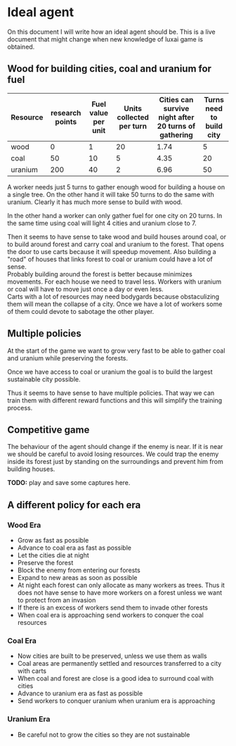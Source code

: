 # Ideal agent

On this document I will write how an ideal agent should be. This is a live document that might change
when new knowledge of luxai game is obtained.

## Wood for building cities, coal and uranium for fuel

| Resource | research points | Fuel value per unit | Units collected per turn | Cities can survive night after 20 turns of gathering | Turns need to build city |
|----------|-----------------|---------------------|--------------------------|------------------------------------------------------|--------------------------|
| wood     | 0               | 1                   | 20                       | 1.74                                                 | 5                        |
| coal     | 50              | 10                  | 5                        | 4.35                                                 | 20                       |
| uranium  | 200             | 40                  | 2                        | 6.96                                                 | 50                       |

A worker needs just 5 turns to gather enough wood for building a house on a single tree. On the
other hand it will take 50 turns to do the same with uranium. Clearly it has much more sense
to build with wood.

In the other hand a worker can only gather fuel for one city on 20 turns. In the same time
using coal will light 4 cities and uranium close to 7.

Then it seems to have sense to take wood and build houses around coal, or to build around forest
and carry coal and uranium to the forest. That opens the door to use carts because it will speedup
movement. Also building a "road" of houses that links forest to coal or uranium could have a lot
of sense.  
Probably building around the forest is better because minimizes movements. For each house we need
to travel less. Workers with uranium or coal will have to move just once a day or even less.  
Carts with a lot of resources may need bodygards because obstaculizing them will mean the collapse
of a city. Once we have a lot of workers some of them could devote to sabotage the other player.

## Multiple policies

At the start of the game we want to grow very fast to be able to gather coal and uranium while
preserving the forests.

Once we have access to coal or uranium the goal is to build the largest sustainable city possible.

Thus it seems to have sense to have multiple policies. That way we can train them with different
reward functions and this will simplify the training process.

## Competitive game

The behaviour of the agent should change if the enemy is near. If it is near we should be careful
to avoid losing resources. We could trap the enemy inside its forest just by standing on the surroundings
and prevent him from building houses.

**TODO:** play and save some captures here.

## A different policy for each era

### Wood Era

- Grow as fast as possible
- Advance to coal era as fast as possible
- Let the cities die at night
- Preserve the forest
- Block the enemy from entering our forests
- Expand to new areas as soon as possible
- At night each forest can only allocate as many workers as trees. Thus it does not have sense to have
more workers on a forest unless we want to protect from an invasion
- If there is an excess of workers send them to invade other forests
- When coal era is approaching send workers to conquer the coal resources

### Coal Era

- Now cities are built to be preserved, unless we use them as walls
- Coal areas are permanently settled and resources transferred to a city with carts
- When coal and forest are close is a good idea to surround coal with cities
- Advance to uranium era as fast as possible
- Send workers to conquer uranium when uranium era is approaching

### Uranium Era

- Be careful not to grow the cities so they are not sustainable
